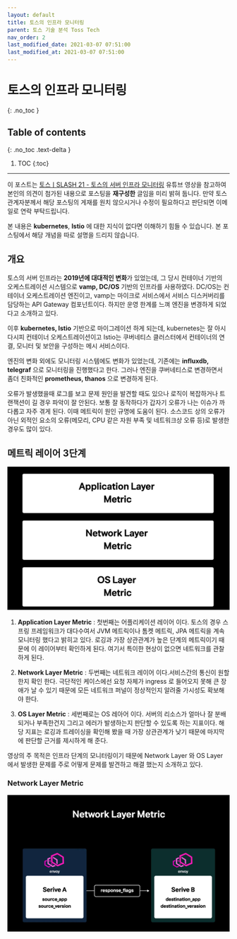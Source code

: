 ```yaml
---
layout: default
title: 토스의 인프라 모니터링
parent: 토스 기술 분석 Toss Tech
nav_order: 2
last_modified_date: 2021-03-07 07:51:00
last_modified_at: 2021-03-07 07:51:00
---
```


# 토스의 인프라 모니터링
{: .no_toc }

## Table of contents
{: .no_toc .text-delta }

1. TOC
{:toc}

---

이 포스트는 [토스ㅣSLASH 21 - 토스의 서버 인프라 모니터링](https://www.youtube.com/watch?v=rxurfKT2lD8) 유튜브 영상을 참고하여 본인의 의견이 첨가된 내용으로 포스팅을 **재구성한** 글임을 미리 밝혀 둡니다. 만약 토스 관계자분께서 해당 포스팅의 게재를 원치 않으시거나 수정이 필요하다고 판단되면 이메일로 연락 부탁드립니다.

본 내용은 **kubernetes**, **Istio** 에 대한 지식이 없다면 이해하기 힘들 수 있습니다. 본 포스팅에서 해당 개념을 따로 설명을 드리지 않습니다.

## 개요

토스의 서버 인프라는 **2019년에 대대적인 변화**가 있었는데, 그 당시 컨테이너 기반의 오케스트레이션 시스템으로 **vamp, DC/OS** 기반의 인프라를 사용하였다. DC/OS는 컨테이너 오케스트레이션 엔진이고, vamp는 마이크로 서비스에서 서비스 디스커버리를 담당하는 API Gateway 컴포넌트이다. 하지만 운영 한계를 느껴 엔진을 변경하게 되었다고 소개하고 있다.

이후 **kubernetes, Istio** 기반으로 마이그레이션 하게 되는데, kubernetes는 잘 아시다시피 컨테이너 오케스트레이션이고 Istio는 쿠버네티스 클러스터에서 컨테이너의 연결, 모니터 및 보안을 구성하는 메시 서비스이다.

엔진의 변화 외에도 모니터링 시스템에도 변화가 있었는데, 기존에는 **influxdb, telegraf** 으로 모니터링을 진행했다고 한다. 그러나 엔진을 쿠버네티스로 변경하면서 좀더 친화적인 **prometheus, thanos** 으로 변경하게 된다.

오류가 발생했을때 로그를 보고 문제 원인을 발견할 때도 있으나 로직이 복잡하거나 트랜잭션이 길 경우 파악이 잘 안된다. 보통 잘 동작하다가 갑자기 오류가 나는 이슈가 까다롭고 자주 겪게 된다. 이때 메트릭이 원인 규명에 도움이 된다. 소스코드 상의 오류가 아닌 외적인 요소의 오류(메모리, CPU 같은 자원 부족 및 네트워크상 오류 등)로 발생한 경우도 많이 있다.

## 메트릭 레이어 3단계

![toss_12.png](/meta/docs/architecture-analysis/toss/toss_12.png)

1. **Application Layer Metric** : 첫번째는 어플리케이션 레이어 이다. 토스의 경우 스프링 프레임워크가 대다수여서 JVM 메트릭이나 톰켓 메트릭, JPA 메트릭을 계속 모니터링 했다고 밝히고 있다. 로깅과 가장 상관관계가 높은 단계의 메트릭이기 때문에 이 레이어부터 확인하게 된다. 여기서 특이한 현상이 없으면 네트워크를 관찰하게 된다. 

2. **Network Layer Metric** : 두번째는 네트워크 레이어 이다.서비스간의 통신이 원할한지 확인 한다. 극단적인 케이스에선 요청 자체가 ingress 로 들어오지 못해 큰 장애가 날 수 있기 때문에 모든 네트워크 퍼널이 정상적인지 알려줄 가시성도 확보해야 한다.

3. **OS Layer Metric** : 세번째로는 OS 레아어 이다. 서버의 리소스가 얼마나 잘 분배되거나 부족한건지 그리고 에러가 발생하는지 판단할 수 있도록 하는 지표이다. 해당 지표는 로깅과 트레이싱을 확인해 봤을 때 가장 상관관계가 낮기 때문에 마지막에 판단할 근거를 제시하게 해 준다.

영상의 주 목적은 인프라 단계의 모니터링이기 때문에 Network Layer 와 OS Layer 에서 발생한 문제를 주로 어떻게 문제를 발견하고 해결 했는지 소개하고 있다.

### Network Layer Metric

![toss_13.png](/meta/docs/architecture-analysis/toss/toss_13.png)
